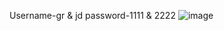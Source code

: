 Username-gr & jd
password-1111 & 2222
![image](https://github.com/user-attachments/assets/20f15241-e7c7-4fdb-8652-fcf558bbf707)
